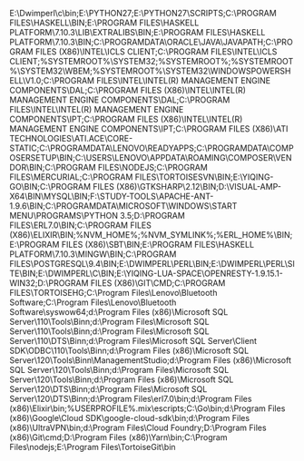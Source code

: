 E:\Dwimperl\c\bin;E:\PYTHON27\;E:\PYTHON27\SCRIPTS;C:\PROGRAM FILES\HASKELL\BIN;E:\PROGRAM FILES\HASKELL PLATFORM\7.10.3\LIB\EXTRALIBS\BIN;E:\PROGRAM FILES\HASKELL PLATFORM\7.10.3\BIN;C:\PROGRAMDATA\ORACLE\JAVA\JAVAPATH;C:\PROGRAM FILES (X86)\INTEL\ICLS CLIENT\;C:\PROGRAM FILES\INTEL\ICLS CLIENT\;%SYSTEMROOT%\SYSTEM32;%SYSTEMROOT%;%SYSTEMROOT%\SYSTEM32\WBEM;%SYSTEMROOT%\SYSTEM32\WINDOWSPOWERSHELL\V1.0\;C:\PROGRAM FILES\INTEL\INTEL(R) MANAGEMENT ENGINE COMPONENTS\DAL;C:\PROGRAM FILES (X86)\INTEL\INTEL(R) MANAGEMENT ENGINE COMPONENTS\DAL;C:\PROGRAM FILES\INTEL\INTEL(R) MANAGEMENT ENGINE COMPONENTS\IPT;C:\PROGRAM FILES (X86)\INTEL\INTEL(R) MANAGEMENT ENGINE COMPONENTS\IPT;C:\PROGRAM FILES (X86)\ATI TECHNOLOGIES\ATI.ACE\CORE-STATIC;C:\PROGRAMDATA\LENOVO\READYAPPS;C:\PROGRAMDATA\COMPOSERSETUP\BIN;C:\USERS\LENOVO\APPDATA\ROAMING\COMPOSER\VENDOR\BIN;C:\PROGRAM FILES\NODEJS;C:\PROGRAM FILES\MERCURIAL\;C:\PROGRAM FILES\TORTOISESVN\BIN;E:\YIQING-GO\BIN;C:\PROGRAM FILES (X86)\GTKSHARP\2.12\BIN;D:\VISUAL-AMP-X64\BIN\MYSQL\BIN;F:\STUDY-TOOLS\APACHE-ANT-1.9.6\BIN;C:\PROGRAMDATA\MICROSOFT\WINDOWS\START MENU\PROGRAMS\PYTHON 3.5;D:\PROGRAM FILES\ERL7.0\BIN;C:\PROGRAM FILES (X86)\ELIXIR\BIN;%NVM_HOME%;%NVM_SYMLINK%;%ERL_HOME%\BIN;E:\PROGRAM FILES (X86)\SBT\\BIN;E:\PROGRAM FILES\HASKELL PLATFORM\7.10.3\MINGW\BIN;C:\PROGRAM FILES\POSTGRESQL\9.4\BIN;E:\DWIMPERL\PERL\BIN;E:\DWIMPERL\PERL\SITE\BIN;E:\DWIMPERL\C\BIN;E:\YIQING-LUA-SPACE\OPENRESTY-1.9.15.1-WIN32;D:\PROGRAM FILES (X86)\GIT\CMD;C:\PROGRAM FILES\TORTOISEHG\;C:\Program Files\Lenovo\Bluetooth Software\;C:\Program Files\Lenovo\Bluetooth Software\syswow64;d:\Program Files (x86)\Microsoft SQL Server\110\Tools\Binn\;d:\Program Files\Microsoft SQL Server\110\Tools\Binn\;d:\Program Files\Microsoft SQL Server\110\DTS\Binn\;d:\Program Files\Microsoft SQL Server\Client SDK\ODBC\110\Tools\Binn\;d:\Program Files (x86)\Microsoft SQL Server\120\Tools\Binn\ManagementStudio\;d:\Program Files (x86)\Microsoft SQL Server\120\Tools\Binn\;d:\Program Files\Microsoft SQL Server\120\Tools\Binn\;d:\Program Files (x86)\Microsoft SQL Server\120\DTS\Binn\;d:\Program Files\Microsoft SQL Server\120\DTS\Binn\;d:\Program Files\erl7.0\bin;d:\Program Files (x86)\Elixir\bin;%USERPROFILE%\.mix\escripts;C:\Go\bin;d:\Program Files (x86)\Google\Cloud SDK\google-cloud-sdk\bin;d:\Program Files (x86)\UltraVPN\bin;d:\Program Files\Cloud Foundry;D:\Program Files (x86)\Git\cmd;D:\Program Files (x86)\Yarn\bin;C:\Program Files\nodejs\;E:\Program Files\TortoiseGit\bin